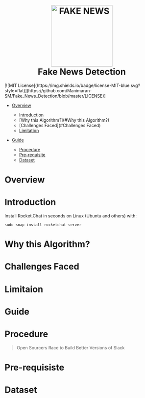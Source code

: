 <h1 align="center">
  <img src="https://www.thehindu.com/opinion/op-ed/x9sol6/article29451786.ece/ALTERNATES/FREE_960/Fake-news" height="200px" width="200px" alt="FAKE NEWS"><br>
  Fake News Detection
</h1>
[![MIT License](https://img.shields.io/badge/license-MIT-blue.svg?style=flat)](https://github.com/Manimaran-SM/Fake_News_Detection/blob/master/LICENSE)]

* [Overview](#Overview)
   * [Introduction](#Introduction)
   * [Why this Algorithm?](#Why this Algorithm?)
   * [Challenges Faced](#Challenges Faced)
   * [Limitation](#Limitation)
   
* [Guide](#Guide)
  * [Procedure](#Procedure)
  * [Pre-requisite](#Pre-requisiste)
  * [Dataset](#Dataset)


# Overview



# Introduction

Install Rocket.Chat in seconds on Linux (Ubuntu and others) with:

```
sudo snap install rocketchat-server
```

# Why this Algorithm?



# Challenges Faced



# Limitaion



# Guide

# Procedure
> Open Sourcers Race to Build Better Versions of Slack


# Pre-requisiste



# Dataset


